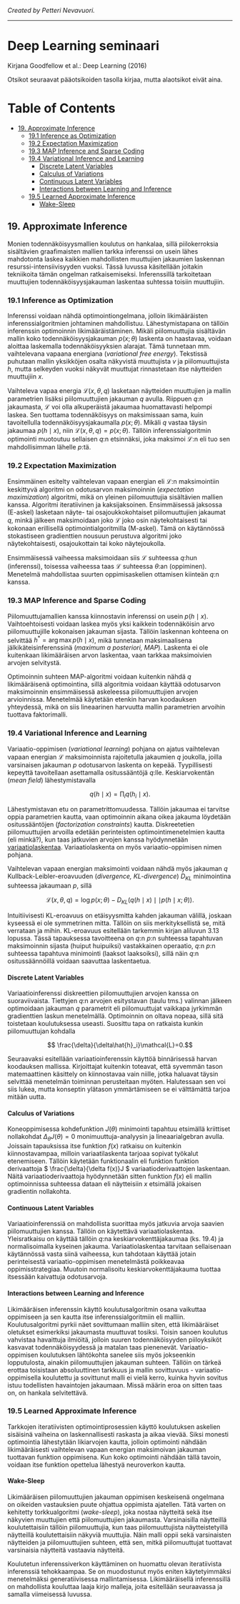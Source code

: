 
*Created by Petteri Nevavuori.*

---

# Deep Learning seminaari

Kirjana Goodfellow et al.: Deep Learning (2016)

Otsikot seuraavat pääotsikoiden tasolla kirjaa, mutta alaotsikot eivät aina.

<h1>Table of Contents<span class="tocSkip"></span></h1>
<div class="toc"><ul class="toc-item"><li><span><a href="#19.-Approximate-Inference" data-toc-modified-id="19.-Approximate-Inference-1">19. Approximate Inference</a></span><ul class="toc-item"><li><span><a href="#19.1-Inference-as-Optimization" data-toc-modified-id="19.1-Inference-as-Optimization-1.1">19.1 Inference as Optimization</a></span></li><li><span><a href="#19.2-Expectation-Maximization" data-toc-modified-id="19.2-Expectation-Maximization-1.2">19.2 Expectation Maximization</a></span></li><li><span><a href="#19.3-MAP-Inference-and-Sparse-Coding" data-toc-modified-id="19.3-MAP-Inference-and-Sparse-Coding-1.3">19.3 MAP Inference and Sparse Coding</a></span></li><li><span><a href="#19.4-Variational-Inference-and-Learning" data-toc-modified-id="19.4-Variational-Inference-and-Learning-1.4">19.4 Variational Inference and Learning</a></span><ul class="toc-item"><li><span><a href="#Discrete-Latent-Variables" data-toc-modified-id="Discrete-Latent-Variables-1.4.1">Discrete Latent Variables</a></span></li><li><span><a href="#Calculus-of-Variations" data-toc-modified-id="Calculus-of-Variations-1.4.2">Calculus of Variations</a></span></li><li><span><a href="#Continuous-Latent-Variables" data-toc-modified-id="Continuous-Latent-Variables-1.4.3">Continuous Latent Variables</a></span></li><li><span><a href="#Interactions-between-Learning-and-Inference" data-toc-modified-id="Interactions-between-Learning-and-Inference-1.4.4">Interactions between Learning and Inference</a></span></li></ul></li><li><span><a href="#19.5-Learned-Approximate-Inference" data-toc-modified-id="19.5-Learned-Approximate-Inference-1.5">19.5 Learned Approximate Inference</a></span><ul class="toc-item"><li><span><a href="#Wake-Sleep" data-toc-modified-id="Wake-Sleep-1.5.1">Wake-Sleep</a></span></li></ul></li></ul></li></ul></div>

## 19. Approximate Inference

Monien todennäköisyysmallien koulutus on hankalaa, sillä piilokerroksia sisältävien graafimaisten mallien tarkka inferenssi on usein lähes mahdotonta laskea kaikkien mahdollisten muuttujien jakaumien laskennan resurssi-intensiivisyyden vuoksi. Tässä luvussa käsitellään joitakin tekniikoita tämän ongelman ratkaisemiseksi. Inferenssillä tarkoitetaan muuttujien todennäköisyysjakauman laskentaa suhtessa toisiin muuttujiin.

### 19.1 Inference as Optimization

Inferenssi voidaan nähdä optimointiongelmana, jolloin likimääräisten inferenssialgoritmien johtaminen mahdollistuu. Lähestymistapana on tällöin inferenssin optimoinnin likimääräistäminen. Mikäli piilomuuttujia sisältävän mallin koko todennäköisyysjakauman $p(x;\theta)$ laskenta on haastavaa, voidaan aloittaa laskemalla todennäköisyyksien alarajat. Tämä tunnetaan mm. vaihtelevana vapaana energiana (*variational free energy*). Tekstissä puhutaan mallin yksikköjen osalta näkyvistä muuttujista $v$ ja piilomuuttujista $h$, mutta selkeyden vuoksi näkyvät muuttujat rinnastetaan itse näytteiden muuttujiin $x$.

Vaihteleva vapaa energia $\mathcal{L}(x,\theta,q)$ lasketaan näytteiden muuttujien ja mallin parametrien lisäksi piilomuuttujien jakauman $q$ avulla. Riippuen $q$:n jakaumasta, $\mathcal{L}$ voi olla alkuperäistä jakaumaa huomattavasti helpompi laskea. Sen tuottama todennäköisyys on maksimissaan sama, kuin tavoitellulla todennäköisyysjakaumalla $p(x;\theta)$. Mikäli $q$ vastaa täysin jakaumaa $p(h \mid x)$, niin $\mathcal{L}(x,\theta,q) = p(x;\theta)$.  Tällöin inferenssialgoritmin optimointi muotoutuu sellaisen $q$:n etsinnäksi, joka maksimoi $\mathcal{L}$:n eli tuo sen mahdollisimman lähelle $p$:tä.

### 19.2 Expectation Maximization

Ensimmäinen esitelty vaihtelevan vapaan energian eli $\mathcal{L}$:n maksimointiin keskittyvä algoritmi on odotusarvon maksimoinnin (*expectation maximization*) algoritmi, mikä on yleinen piilomuuttujia sisältävien mallien kanssa. Algoritmi iteratiivinen ja kaksijaksoinen. Ensimmäisessä jaksossa (E-askel) lasketaan näyte- tai osajoukkokohtaiset piilomuuttujien jakaumat $q$, minkä jälkeen maksimoidaan joko $\mathcal{L}$ joko osin näytekohtaisesti tai kokonaan erillisellä optimointialgoritmilla (M-askel). Tämä on käytännössä stokastiseen gradienttien nousuun perustuva algoritmi joko näytekohtaisesti, osajoukottain tai koko näytejoukolla.

Ensimmäisessä vaiheessa maksimoidaan siis $\mathcal{L}$ suhteessa $q$:hun (inferenssi), toisessa vaiheessa taas $\mathcal{L}$ suhteessa $\theta$:an (oppiminen). Menetelmä mahdollistaa suurten oppimisaskelien ottamisen kiinteän $q$:n kanssa.

### 19.3 MAP Inference and Sparse Coding

Piilomuuttujamallien kanssa kiinnostavin inferenssi on usein $p(h \mid x)$. Vaihtoehtoisesti voidaan laskea myös yksi kaikkein todennäköisin arvo piilomuuttujille kokonaisen jakauman sijasta. Tällöin laskennan kohteena on selvittää $h^* = \arg \max p(h \mid x)$, mikä tunnetaan maksimaalisena jälkikäteisinferenssinä (*maximum a posteriori, MAP*). Laskenta ei ole kuitenkaan likimääräisen arvon laskentaa, vaan tarkkaa maksimoivien arvojen selvitystä.

Optimoinnin suhteen MAP-algoritmi voidaan kuitenkin nähdä $q$ likimääräisenä optimointina, sillä algoritmia voidaan käyttää odotusarvon maksimoinnin ensimmäisessä askeleessa piilomuuttujien arvojen arvioinnissa. Menetelmää käytetään etenkin harvan koodauksen yhteydessä, mikä on siis lineaarinen harvuutta mallin parametrien arvoihin tuottava faktorimalli.

### 19.4 Variational Inference and Learning

Variaatio-oppimisen (*variational learning*) pohjana on ajatus vaihtelevan vapaan energian $\mathcal{L}$ maksimoinnista rajoitetulla jakaumien $q$ joukolla, joilla varsinaisen jakauman $p$ odotusarvon laskenta on kepeää. Tyypillisesti kepeyttä tavoitellaan asettamalla ositussääntöjä $q$:lle. Keskiarvokentän (*mean field*) lähestymistavalla 

$$ q(h \mid x) = \prod_i q(h_i \mid x) .$$

Lähestymistavan etu on parametrittomuudessa. Tällöin jakaumaa ei tarvitse oppia parametrien kautta, vaan optimoinnin aikana oikea jakauma löydetään ositussääntöjen (*factorization constraints*) kautta. Diskreetetien piilomuuttujien arvoilla edetään perinteisten optimointimenetelmien kautta (eli minkä?), kun taas jatkuvien arvojen kanssa hyödynnetään [variaatiolaskentaa](https://en.wikipedia.org/wiki/Calculus_of_variations). Variaatiolaskenta on myös variaatio-oppimisen nimen pohjana.

Vaihtelevan vapaan energian maksimointi voidaan nähdä myös jakauman $q$ Kullback-Leibler-eroavuuden (*divergence, KL-divergence*) $D_{KL}$ minimointina suhteessa jakaumaan $p$, sillä 

$$\mathcal{L}(x,\theta,q) = \log p(x;\theta)-D_{KL}(q(h \mid x) \mid \mid p(h \mid x;\theta)).$$

Intuitiivisesti KL-eroavuus on etäisyysmitta kahden jakauman välillä, joskaan kyseessä ei ole symmetrinen mitta. Tällöin on siis merkityksellistä se, mitä verrataan ja mihin. KL-eroavuus esitellään tarkemmin kirjan aliluvun 3.13 lopussa. Tässä tapauksessa tavoitteena on $q$:n $p$:n suhteessa tapahtuvan maksimoinnin sijasta (huiput huipuiksi) vastakkainen operaatio, $q$:n $p$:n suhteessa tapahtuva minimointi (laaksot laaksoiksi), sillä näin $q$:n ositussäännöillä voidaan saavuttaa laskentaetua.

#### Discrete Latent Variables

Variaatioinferenssi diskreettien piilomuuttujien arvojen kanssa on suoraviivaista. Tiettyjen $q$:n arvojen esitystavan (taulu tms.) valinnan jälkeen optimoidaan jakauman $q$ parametrit eli piilomuuttujat vaikkapa jyrkimmän gradienttien laskun menetelmällä. Optimoinnin on oltava nopeaa, sillä sitä toistetaan koulutuksessa useasti. Suosittu tapa on ratkaista kunkin piilomuuttujan kohdalla

$$ \frac{\delta}{\delta\hat{h}_i}\mathcal{L}=0.$$

Seuraavaksi esitellään variaatioinferenssin käyttöä binnärisessä harvan koodauksen mallissa. Kirjoittajat kuitenkin toteavat, että syvemmän tason matemaattinen käsittely on kiinnostavaa vain niille, jotka haluavat täysin selvittää menetelmän toiminnan perusteitaan myöten. Halutessaan sen voi siis lukea, mutta konseptin ylätason ymmärtämiseen se ei välttämättä tarjoa mitään uutta.

#### Calculus of Variations

Koneoppimisessa kohdefunktion $J(\theta)$ minimointi tapahtuu etsimällä kriittiset nollakohdat $\Delta_\theta J(\theta)=0$ monimuuttuja-analyysin ja lineaarialgebran avulla. Joissain tapauksissa itse funktion $f(x)$ ratkaisu on kuitenkin kiinnostavampaa, milloin variaatilaskenta tarjoaa sopivat työkalut etenemiseen. Tällöin käytetään funktionaalin eli funktion funktion derivaattoja $ \frac{\delta}{\delta f(x)}J $ variaatioderivaattojen laskentaan. Näitä variaatioderivaattoja hyödynnetään sitten funktion $f(x)$ eli mallin optimoinnissa suhteessa dataan eli näytteisiin $x$ etsimällä jokaisen gradientin nollakohta.

#### Continuous Latent Variables

Variaatioinferenssiä on mahdollista suorittaa myös jatkuvia arvoja saavien piilomuuttujien kanssa. Tällöin on käytettävä variaatiolaskentaa. Yleisratkaisu on käyttää tällöin $q$:na keskiarvokenttäjakaumaa (ks. 19.4) ja normalisoimalla kyseinen jakauma. Variaatiolaskentaa tarvitaan sellaisenaan käytännössä vasta siinä vaiheessa, kun tahdotaan käyttää jotain perinteisestä variaatio-oppimisen menetelmästä poikkeavaa oppimisstrategiaa. Muutoin normalisoitu keskiarvokenttäjakauma tuottaa itsessään kaivattuja odotusarvoja.

#### Interactions between Learning and Inference

Likimääräisen inferenssin käyttö koulutusalgoritmin osana vaikuttaa oppimiseen ja sen kautta itse inferenssialgoritmiin eli malliin. Koulutusalgoritmi pyrkii näet sovittumaan malliin siten, että likimääräiset oletukset esimerkiksi jakaumasta muuttuvat tosiksi. Toisin sanoen koulutus vahvistaa havaittuja ilmiöitä, jolloin suuren todennäköisyyden piiloyksiköt kasvavat todennäköisyydessä ja matalan taas pienenevät. Variaatio-oppimisen koulutuksen lähtökohta sanelee siis myös jokseenkin lopputulosta, ainakin piilomuuttujien jakauman suhteen. Tällöin on tärkeä erottaa toisistaan absoluuttinen tarkkuus ja mallin sovittuvuus - variaatio-oppimisella koulutettu ja sovittunut malli ei vielä kerro, kuinka hyvin sovitus istuu todellisten havaintojen jakaumaan. Missä määrin eroa on sitten taas on, on hankala selvitettävä.

### 19.5 Learned Approximate Inference

Tarkkojen iteratiivisten optimointiprosessien käyttö koulutuksen askelien sisäisinä vaiheina on laskennallisesti raskasta ja aikaa vievää. Siksi monesti optimointia lähestytään likiarvojen kautta, jolloin optimointi nähdään likimääräisesti vaihtelevan vapaan energian maksimoivan jakauman tuottavan funktion oppimisena. Kun koko optimointi nähdään tällä tavoin, voidaan itse funktion opettelua lähestyä neuroverkon kautta.

#### Wake-Sleep

Likimääräisen piilomuuttujien jakauman oppimisen keskeisenä ongelmana on oikeiden vastauksien puute ohjattua oppimista ajatellen. Tätä varten on kehitetty torkkualgoritmi (*wake-sleep*), joka nostaa näytteitä sekä itse näkyvien muuttujien että piilomuuttujien jakaumasta. Varsinaisilla näytteillä koulutettaisiin tällöin piilomuuttujia, kun taas piilomuuttujista näytteistetyillä näytteillä koulutettaisiin näkyviä muuttujia. Näin malli oppii sekä varsinaisten näytteiden ja piilomuuttujien suhteen, että sen, mitkä piilomuuttujat tuottavat varsinaisia näytteitä vastaavia näytteitä.

Koulutetun inferenssiverkon käyttäminen on huomattu olevan iteratiivista inferenssiä tehokkaampaa. Se on muodostunut myös eniten käytetyimmäksi menetelmäksi generatiivisessa mallintamisessa. Likimääräisellä inferenssillä on mahdollista kouluttaa laaja kirjo malleja, joita esitellään seuraavassa ja samalla viimeisessä luvussa.
